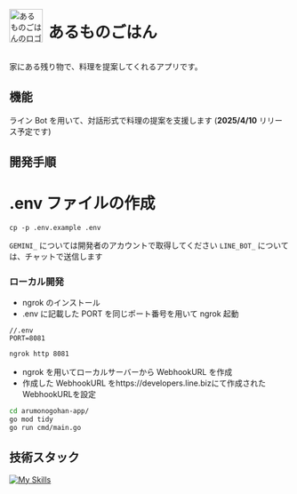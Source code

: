<div style="display: flex; align-items: center;">
  <img src="https://github.com/user-attachments/assets/036dec07-e68a-4309-b626-38c238bc8e4c" width="60" alt="あるものごはんのロゴ" style="margin-right: 10px;"/>
  <h1>あるものごはん</h1>
</div>

家にある残り物で、料理を提案してくれるアプリです。

## 機能

ライン Bot を用いて、対話形式で料理の提案を支援します (**2025/4/10** リリース予定です)

## 開発手順

# .env ファイルの作成

```
cp -p .env.example .env
```

`GEMINI_` については開発者のアカウントで取得してください
`LINE_BOT_` については、チャットで送信します

### ローカル開発

- ngrok のインストール
- .env に記載した PORT を同じポート番号を用いて ngrok 起動

```env
//.env
PORT=8081
```

```bash
ngrok http 8081
```

- ngrok を用いてローカルサーバーから WebhookURL を作成
- 作成した WebhookURL をhttps://developers.line.bizにて作成されたWebhookURLを設定

```bash
cd arumonogohan-app/
go mod tidy
go run cmd/main.go
```

## 技術スタック

[![My Skills](https://skillicons.dev/icons?i=go)](https://skillicons.dev)
